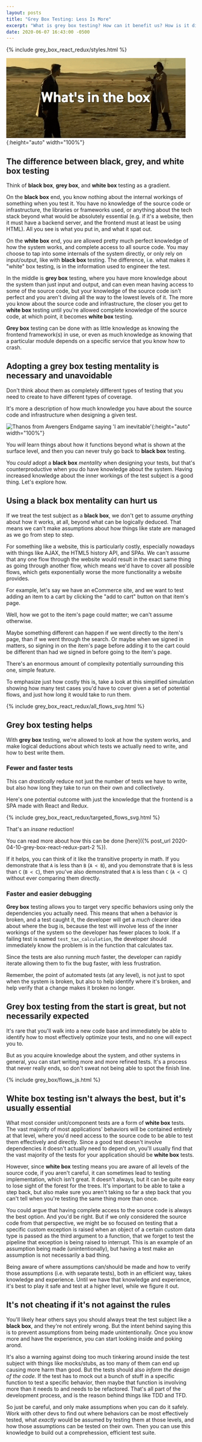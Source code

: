 ```yaml
---
layout: posts
title: "Grey Box Testing: Less Is More"
excerpt: "What is grey box testing? How can it benefit us? How is it different from white or black box testing? Are they all required? Do they dictate how we design our tests? Or should they inform how we design them?"
date: 2020-06-07 16:43:00 -0500
---
```


{% include grey_box_react_redux/styles.html %}

![Brad Pitt in Se7en shouting "what's in the box?"](/images/whats_in_the_box.gif){:height="auto" width="100%"}

## The difference between black, grey, and white box testing

Think of **black box**, **grey box**, and **white box** testing as a gradient.

On the **black box** end, you know nothing about the internal workings of something when you test it. You have no knowledge of the source code or infrastructure, the libraries or frameworks used, or anything about the tech stack beyond what would be absolutely essential (e.g. if it's a website, then it must have a backend server, and the frontend must at least be using HTML). All you see is what you put in, and what it spat out.

On the **white box** end, you are allowed pretty much perfect knowledge of how the system works, and complete access to all source code. You may choose to tap into some internals of the system directly, or only rely on input/output, like with **black box** testing. The difference, i.e. what makes it "white" box testing, is in the information used to engineer the test.

In the middle is **grey box** testing, where you have more knowledge about the system than just input and output, and can even mean having access to some of the source code, but your knowledge of the source code isn't perfect and you aren't diving all the way to the lowest levels of it. The more you know about the source code and infrastructure, the closer you get to **white box** testing until you're allowed complete knowledge of the source code, at which point, it becomes **white box** testing.

**Grey box** testing can be done with as little knowledge as knowing the frontend framework(s) in use, or even as much knowledge as knowing that a particular module depends on a specific service that you know how to crash.

## Adopting a **grey box** testing mentality is necessary and unavoidable

Don't think about them as completely different types of testing that you need to create to have different types of coverage.

It's more a description of how much knowledge you have about the source code and infrastructure when designing a given test.

![Thanos from Avengers Endgame saying 'I am inevitable'](/images/inevitable.gif){:height="auto" width="100%"}

You _will_ learn things about how it functions beyond what is shown at the surface level, and then you can never truly go back to **black box** testing.

You _could_ adopt a **black box** _mentality_ when designing your tests, but that's counterproductive when you do have knowledge about the system. Having increased knowledge about the inner workings of the test subject is a good thing. Let's explore how.

## Using a **black box** mentality can hurt us

If we treat the test subject as a **black box**, we don't get to assume _anything_ about how it works, at all, beyond what can be logically deduced. That means we can't make assumptions about how things like state are managed as we go from step to step.

For something like a website, this is particularly costly, especially nowadays with things like AJAX, the HTML5 history API, and SPAs. We can't assume that any one flow through the website would result in the exact same thing as going through another flow, which means we'd have to cover all possible flows, which gets exponentially worse the more functionality a website provides.

For example, let's say we have an eCommerce site, and we want to test adding an item to a cart by clicking the "add to cart" button on that item's page. 

Well, how we got to the item's page could matter; we can't assume otherwise.

Maybe something different can happen if we went directly to the item's page, than if we went through the search. Or maybe when we signed in matters, so signing in on the item's page before adding it to the cart could be different than had we signed in before going to the item's page.

There's an enormous amount of complexity potentially surrounding this one, simple feature.

To emphasize just how costly this is, take a look at this simplified simulation showing how many test cases you'd have to cover given a set of potential flows, and just how long it would take to run them.

{% include grey_box_react_redux/all_flows_svg.html %}

## **Grey box** testing helps

With **grey box** testing, we're allowed to look at how the system works, and make logical deductions about which tests we actually need to write, and how to best write them.

### Fewer and faster tests

This can _drastically_ reduce not just the number of tests we have to write, but also how long they take to run on their own and collectively.

Here's one potential outcome with just the knowledge that the frontend is a SPA made with React and Redux.

{% include grey_box_react_redux/targeted_flows_svg.html %}

That's an _insane_ reduction!

You can read more about how this can be done [here]({% post_url 2020-04-10-grey-box-react-redux-part-2 %}).

If it helps, you can think of it like the transitive property in math. If you demonstrate that `A` is less than `B` (`A < B`), and you demonstrate that `B` is less than `C` (`B < C`), then you've also demonstrated that `A` is less than `C` (`A < C`) without ever comparing them directly.

### Faster and easier debugging

**Grey box** testing allows you to target very specific behaviors using only the dependencies you actually need. This means that when a behavior is broken, and a test caught it, the developer will get a _much_ clearer idea about where the bug is, because the test will involve less of the inner workings of the system so the developer has fewer places to look. If a failing test is named `test_tax_calculation`, the developer should immediately know the problem is in the function that calculates tax.

Since the tests are also running _much_ faster, the developer can rapidly iterate allowing them to fix the bug faster, with less frustration.

Remember, the point of automated tests (at any level), is not just to spot when the system is broken, but also to help identify where it's broken, and help verify that a change makes it broken no longer.

## **Grey box** testing from the start is great, but not necessarily expected

It's rare that you'll walk into a new code base and immediately be able to identify how to most effectively optimize your tests, and no one will expect you to.

But as you acquire knowledge about the system, and other systems in general, you can start writing more and more refined tests. It's a process that never really ends, so don't sweat not being able to spot the finish line.

{% include grey_box/flows_js.html %}

## **White box** testing isn't always the best, but it's usually essential

What most consider unit/component tests are a form of **white box** tests. The vast majority of most applications' behaviors will be contained entirely at that level, where you'd need access to the source code to be able to test them effectively and directly. Since a good test doesn't involve dependencies it doesn't actually need to depend on, you'll usually find that the vast majority of the tests for your application should be **white box** tests.

However, since **white box** testing means you are aware of all levels of the source code, if you aren't careful, it can sometimes lead to testing implementation, which isn't great. It doesn't always, but it can be quite easy to lose sight of the forest for the trees. It's important to be able to take a step back, but also make sure you aren't taking so far a step back that you can't tell when you're testing the same thing more than once.

You could argue that having complete access to the source code is always the best option. And you'd be right. But if we only considered the source code from that perspective, we might be so focused on testing that a specific custom exception is raised when an object of a certain custom data type is passed as the third argument to a function, that we forget to test the pipeline that exception is being raised to interrupt. This is an example of an assumption being made (unintentionally), but having a test make an assumption is not necessarily a bad thing.

Being aware of where assumptions can/should be made and how to verify those assumptions (i.e. with separate tests), both in an efficient way, takes knowledge and experience. Until we have that knowledge and experience, it's best to play it safe and test at a higher level, while we figure it out.

## It's not cheating if it's not against the rules

You'll likely hear others says you should always treat the test subject like a **black box**, and they're not entirely wrong. But the intent behind saying this is to prevent assumptions from being made unintentionally. Once you know more and have the experience, you can start looking inside and poking arond.

It's also a warning against doing too much tinkering around inside the test subject with things like mocks/stubs, as too many of them can end up causing more harm than good. But the tests should also _inform the design of the code_. If the test has to mock out a bunch of stuff in a specific function to test a specific behavior, then maybe that function is involving more than it needs to and needs to be refactored. That's all part of the development process, and is the reason behind things like TDD and TFD.

So just be careful, and only make assumptions when you can do it safely. Work with other devs to find out where behaviors can be most effectively tested, what _exactly_ would be assumed by testing them at those levels, and how those assumptions can be tested on their own. Then you can use this knowledge to build out a comprehession, efficient test suite.
